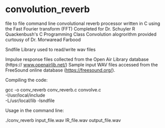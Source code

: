 # convolution_reverb

file to file command line convolutional reverb processor written in C using the Fast Fourier transform (FFT)
Completed for Dr. Schuyler R Quackenbush's C Programming Class 
Convolution alogrorithm provided curtousy of Dr. Morwaread Farbood 

Sndfile Library used to read/write wav files 

Impulse response files collected from the Open Air Library database (https:// www.openairlib.net/) 
Sample input WAV files accessed from the FreeSound online database (https://freesound.org/).

Compiling the code: 

gcc -o conv_reverb conv_reverb.c convolve.c \
     -I/usr/local/include \
     -L/usr/local/lib -lsndfile

Usage in the command line:

./conv_reverb input_file.wav IR_file.wav output_file.wav
